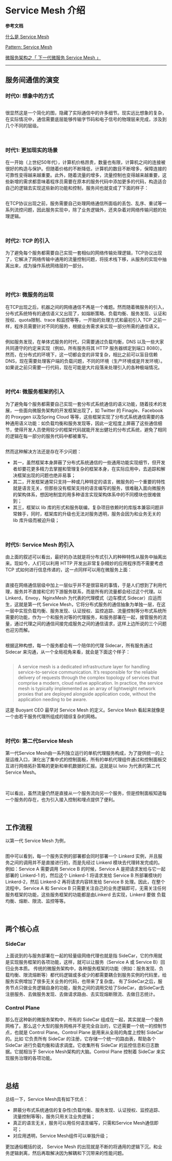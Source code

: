 # Service Mesh 介绍

**参考文档**

[什么是 Service Mesh](https://zhuanlan.zhihu.com/p/61901608)

[Pattern: Service Mesh](https://philcalcado.com/2017/08/03/pattern_service_mesh.html)

[微服务架构之「 下一代微服务 Service Mesh 」](https://zhuanlan.zhihu.com/p/71065303)

---

## 服务间通信的演变

### 时代0: 想象中的方式

<img src="https://philcalcado.com/img/service-mesh/1.png" title="" alt="" data-align="center">

很显然这是一个简化的图，隐藏了实际通信中的许多细节。现实远比想象的复杂，在实际情况中，通信需要底层能够传输字节码和电子信号的物理层来完成，涉及到几个不同的层级。

&emsp;

### 时代1: 更加现实的场景

在一开始（上世纪50年代），计算机价格昂贵，数量也有限，计算机之间的连接被很好的构造与保护。但随着价格的不断降低，计算机的数目不断增多，保障连接的可靠性变得越来越重要。此外，随着流量的增多，流量控制也变得越来越重要，这些新增的需求都意味着程序员需要在原本的服务代码中添加更多的代码，构造适合自己的逻辑去实现这些新的功能和控制，服务间也就变成了下面的样子：

<img src="https://philcalcado.com/img/service-mesh/3.png" title="" alt="" data-align="center">

在TCP协议出现之前，服务需要自己处理网络通信所面临的丢包、乱序、重试等一系列流控问题，因此服务实现中，除了业务逻辑外，还夹杂着对网络传输问题的处理逻辑。

&emsp;

### 时代2: TCP 的引入

为了避免每个服务都需要自己实现一套相似的网络传输处理逻辑，TCP协议出现了，它解决了网络传输中通用的流量控制问题，将技术栈下移，从服务的实现中抽离出来，成为操作系统网络层的一部分。

<img src="https://pic2.zhimg.com/80/v2-9e6c4c6b4229b947b4efdf63de86f695_1440w.jpg" title="" alt="" data-align="center">

&emsp;

### 时代3: 微服务的出现

在TCP出现之后，机器之间的网络通信不再是一个难题。然而随着微服务的引入，分布式系统特有的通信语义又出现了，如熔断策略、负载均衡、服务发现、认证和授权、quota限制、trace 和监控等等，一开始的处理方式和最初引入 TCP 之前一样，程序员需要针对不同的服务，根据业务需求来实现一部分所需的通信语义。

<img src="https://philcalcado.com/img/service-mesh/5.png" title="" alt="" data-align="center">

例如服务发现，在单体式服务的时代，只需要通过负载均衡，DNS 以及一些大家共同遵守的约定来实现（例如，所有服务将其 HTTP 服务器绑定到端口 8080）。然而，在分布式的环境下，这一切都会变的非常复杂，相比之前可以盲目信赖 DNS，现在需要处理客户端的负载问题，不同的环境（生产环境或是开发环境）。如果说之前只需要一行代码，现在可能是大片段落来处理引入的各种极端情况。

&emsp;

### 时代4: 微服务框架的引入

为了避免每个服务都需要自己实现一套分布式系统通信的语义功能，随着技术的发展，一些面向微服务架构的开发框架出现了，如 Twitter 的 Finagle、Facebook的 Proxygen 以及Spring Cloud 等等，这些框架实现了分布式系统通信需要的各种通用语义功能：如负载均衡和服务发现等，因此一定程度上屏蔽了这些通信细节，使得开发人员使用较少的框架代码就能开发出健壮的分布式系统，避免了相同的逻辑在每一部分的服务代码中都被重写。

<img src="https://philcalcado.com/img/service-mesh/5-a.png" title="" alt="" data-align="center">

然而这种解决方法还是存在不少问题：

- 其一，虽然框架本身屏蔽了分布式系统通信的一些通用功能实现细节，但开发者却要花更多精力去掌握和管理复杂的框架本身，在实际应用中，去追踪和解决框架出现的问题也绝非易事；
- 其二，开发框架通常只支持一种或几种特定的语言，微服务的一个重要的特性就是语言无关，但那些没有框架支持的语言编写的服务，很难融入面向微服务的架构体系，想因地制宜的用多种语言实现架构体系中的不同模块也很难做到；
- 其三，框架以 lib 库的形式和服务联编，复杂项目依赖时的库版本兼容问题非常棘手，同时，框架库的升级也无法对服务透明，服务会因为和业务无关的 lib 库升级而被迫升级；

&emsp;

### 时代5: Service Mesh 的引入

由上面的叙述可以看出，最好的办法就是将分布式引入的种种特性从服务中抽离出来。现如今，人们可以利用 HTTP 开发出非常复杂精妙的应用程序而不需要考虑 TCP 式如何进行信息传递的，这一点同样可以用在微服务上面：

<img src="https://philcalcado.com/img/service-mesh/6.png" title="" alt="" data-align="center">

直接在网络通信层级中加上一层似乎并不是很容易的事情，于是人们想到了利用代理，服务并不直接和它的下游服务联系，而是所有的流量都会经过这个代理。以 Linkerd，Envoy，NginxMesh 为代表的代理模式（边车模式 Sidecar）应运而生，这就是第一代 Service Mesh，它将分布式服务的通信抽象为单独一层，在这一层中实现负载均衡、服务发现、认证授权、监控追踪、流量控制等分布式系统所需要的功能，作为一个和服务对等的代理服务，和服务部署在一起，接管服务的流量，通过代理之间的通信间接完成服务之间的通信请求，这样上边所说的三个问题也迎刃而解。

<img src="https://philcalcado.com/img/service-mesh/6-a.png" title="" alt="" data-align="center">

根据这种构想，每一个服务都会有一个陪伴的代理 Sidecar，所有服务通过 Sidecar 来沟通，从一个全局视角来看，就会是下面这个样子：

<img src="https://philcalcado.com/img/service-mesh/mesh1.png" title="" alt="" data-align="center">

> A service mesh is a dedicated infrastructure layer for handling service-to-service communication. It’s responsible for the reliable delivery of requests through the complex topology of services that comprise a modern, cloud native application. In practice, the service mesh is typically implemented as an array of lightweight network proxies that are deployed alongside application code, without the application needing to be aware.

这是 Buoyant CEO 最早对 Service Mesh 的定义。Service Mesh 看起来就像是一个由若干服务代理所组成的错综复杂的网格。

&emsp;

### 时代6: 第二代Service Mesh

第一代Service Mesh由一系列独立运行的单机代理服务构成，为了提供统一的上层运维入口，演化出了集中式的控制面板，所有的单机代理组件通过和控制面板交互进行网络拓扑策略的更新和单机数据的汇报。这就是以 Istio 为代表的第二代 Service Mesh。

<img src="https://philcalcado.com/img/service-mesh/6-b.png" title="" alt="" data-align="center">

<img src="https://philcalcado.com/img/service-mesh/mesh3.png" title="" alt="" data-align="center">

可以看出，虽然流量仍然是直接从一个服务流向另一个服务，但是控制面板知道每一个服务的存在，也为引入接入控制和埋点提供了便利。

&emsp;

## 工作流程

以第一代 Service Mesh 为例，

<img src="https://pic3.zhimg.com/80/v2-3d16bacebf115f3a72e7c5642f8eb622_1440w.jpg" title="" alt="" data-align="center">

图中可以看到，每一个服务实例的部署都会同时部署一个 Linkerd 实例，并且服务之间的调用并不是直接进行的，而是先经过 Linkerd 模块去代理转发完成的。例如：Service A 需要调用 Service B 的时候，Service A 是把请求发给与它一起部署的 Linkerd-1 的，然后这个 Linkerd-1 将请求发给 Service B 所部署模块的 Linkerd-2，然后 Linkerd-2 再将请求内容转发给 Service B 处理。因此，在整个流程中，Service A 和 Service B 只需要关注自己的业务逻辑即可，无需关注任何服务框架的功能，这些服务框架的功能都是由Linkerd 去实现，Linkerd 要做 负载均衡、熔断、限流、监控等等。

&emsp;

## 两个核心点

### SideCar

上面说到的与服务部署在一起的轻量级网络代理也就是指 SideCar，它的作用就是实现服务框架的各项功能，这样，就可以让服务（Service A 或 Service B）回归业务本质。  传统的微服务架构中，各种服务框架的功能（例如：服务发现、负载均衡、限流熔断等）都代码逻辑或多或少的都需要耦合到服务实例的代码里，给服务实例增加了很多无关业务的代码，也带来了复杂度。  有了SideCar之后，服务节点只做业务逻辑自身的功能，服务之间的调用交给了SideCar，由SideCar去注册服务、去做服务发现、去做请求路由、去实现熔断限流、去做日志统计。  




### Control Plane

那么在这种新的微服务架构中，所有的 SideCar 组成在一起，其实就是一个服务网格了。那么这个大型的服务网格并不是完全自治的，它还需要一个统一的控制节点，也就是 Control Plane。Control Plane 是用来从全局的角度上控制 SideCar 的。比如 它负责所有 SideCar 的注册，它存储一个统一的路由表，帮助各个 SideCar 进行负载均衡和请求调度。它收集所有 SideCar 的监控信息和日志数据。它就相当于 Service Mesh架构的大脑。Control Plane 控制着 SideCar 来实现服务治理的各项功能。

&emsp;

## 总结

总结一下，Service Mesh具有如下优点：

- 屏蔽分布式系统通信的复杂性(负载均衡、服务发现、认证授权、监控追踪、流量控制等等)，服务只用关注业务逻辑；
- 真正的语言无关，服务可以用任何语言编写，只需和Service Mesh通信即可；
- 对应用透明，Service Mesh组件可以单独升级；



更加通俗概括的说， Service Mesh 的出现就是不断的将通用的逻辑下沉，和业务逻辑剥离，然后再取解决因为解耦和下沉带来的性能问题。
